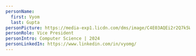 ```yaml
---
personName:
  first: Vyom
  last: Gupta
personPicture: https://media-exp1.licdn.com/dms/image/C4E03AQEi2r2Q7k5Wuw/profile-displayphoto-shrink_800_800/0/1578985873477?e=1668038400&v=beta&t=QlGa77bME8aNnixQkWilHZPXrQJ-7x5XdMx5hDO5diU
personRole: Vice President
personIntro: Computer Science | 2024
personLinkedIn: https://www.linkedin.com/in/vyomg/
---
```

